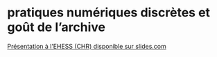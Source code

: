 # pratiques numériques discrètes et goût de l’archive

[Présentation à l’EHESS (CHR) disponible sur slides.com](https://slides.com/inactinique/gout-de-l-archive-et-pratiques-discretes)